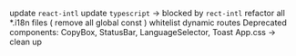 update `react-intl`
update `typescript` -> blocked by `rect-intl`
refactor all *.i18n files ( remove all global const )
whitelist dynamic routes
Deprecated components: CopyBox, StatusBar, LanguageSelector, Toast
App.css -> clean up
